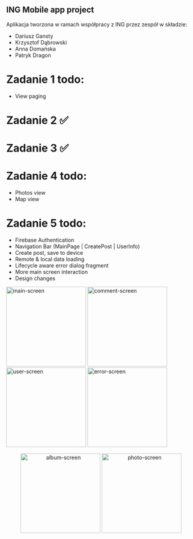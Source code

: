 ## ING Mobile app project
Aplikacja tworzona w ramach współpracy z ING przez zespół w składzie:
 - Dariusz Gansty
 - Krzysztof Dąbrowski
 - Anna Domańska
 - Patryk Dragon

# Zadanie 1 todo:
  - View paging
# Zadanie 2 ✅
# Zadanie 3 ✅
# Zadanie 4 todo:
  - Photos view
  - Map view
# Zadanie 5 todo:
  - Firebase Authentication
  - Navigation Bar (MainPage | CreatePost | UserInfo)
  - Create post, save to device
  - Remote & local data loading
  - Lifecycle aware error dialog fragment
  - More main screen interaction
  - Design changes

<p float="left">
  <img src="https://user-images.githubusercontent.com/28679660/80126313-3723c800-8593-11ea-9c64-d5f6132d3e24.jpg" alt="main-screen" width="212px"/>
  <img src="https://user-images.githubusercontent.com/28679660/80126327-3c811280-8593-11ea-89e4-61f381b1e280.jpg" alt="comment-screen" width="212px"/>
  <img src="https://user-images.githubusercontent.com/28679660/80126342-40ad3000-8593-11ea-8c0f-30584f3652a8.jpg" alt="user-screen" width="212px"/>
  <img src="https://user-images.githubusercontent.com/28679660/80126348-430f8a00-8593-11ea-8a52-237c21d7b0b2.jpg" alt="error-screen" width="212px"/>
</p>
<p align="center">
<img src="https://user-images.githubusercontent.com/51888438/80132927-b7026000-859c-11ea-9756-a33f43a3c344.jpg" alt="album-screen" width="212px"/>
 <img src="https://user-images.githubusercontent.com/51888438/80133010-ddc09680-859c-11ea-9f50-a4b878c65a99.jpg" alt="photo-screen" width="212px"/>
 </p>
